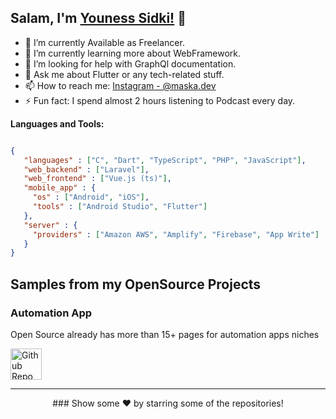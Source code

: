 ## Salam, I'm [Youness Sidki!]() 👋

- 🔭 I’m currently Available as Freelancer.
- 🌱 I’m currently learning more about WebFramework.
- 🤔 I’m looking for help with GraphQl documentation.
- 💬 Ask me about Flutter or any tech-related stuff.
- 📫 How to reach me: [Instagram - @maska.dev](https://www.instagram.com/maska.dev/)
- ⚡ Fun fact: I spend almost 2 hours listening to Podcast every day.

**Languages and Tools:**  
```json

{
   "languages" : ["C", "Dart", "TypeScript", "PHP", "JavaScript"],
   "web_backend" : ["Laravel"],
   "web_frontend" : ["Vue.js (ts)"],
   "mobile_app" : {
     "os" : ["Android", "iOS"],
     "tools" : ["Android Studio", "Flutter"]
   },
   "server" : {
     "providers" : ["Amazon AWS", "Amplify", "Firebase", "App Write"]
   }
}
```

<h2>Samples from my OpenSource Projects</h2>

### Automation App
Open Source already has more than 15+ pages for automation apps niches<br />
<p><a href="https://github.com/MASKADEV/fitness-todo" target="_blank"><img alt="Github Repo" style="height:50px"
src="https://github.githubassets.com/images/modules/logos_page/GitHub-Logo.png" /></a>

<hr>

<div align="center">
### Show some ❤️ by starring some of the repositories!
</div>
